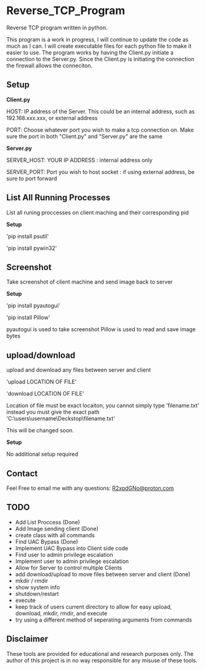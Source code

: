 # Reverse_TCP_Program
Reverse TCP program written in python.

This program is a work in progress, I will continue to update the code as much as I can. I will create executable files for each python file to make it easier to use. The program works by having the Client.py initiate a connection to the Server.py. Since the Client.py is initiating the connection the firewall allows the conneciton.

## Setup

**Client.py**

HOST: IP address of the Server. This could be an internal address, such as 192.168.xxx.xxx, or external address

PORT: Choose whatever port you wish to make a tcp connection on. Make sure the port in both "Client.py" and "Server.py" are the same

**Server.py**

SERVER_HOST: YOUR IP ADDRESS : internal address only

SERVER_PORT: Port you wish to host socket : if using external address, be sure to port forward

## List All Running Processes
List all runing proccesses on client maching and their corresponding pid

**Setup**

'pip install psutil'

'pip install pywin32'

## Screenshot
Take screenshot of client machine and send image back to server

**Setup**

'pip install pyautogui'

'pip install Pillow'

pyautogui is used to take screenshot
Pillow is used to read and save image bytes

## upload/download
upload and download any files between server and client

'upload  LOCATION OF FILE'

'download LOCATION  OF FILE'

Location of file must be exact locaiton, you cannot simply type 'filename.txt' instead you must give the exact path 'C:\users\username\Deckstop\filename.txt'

This will be changed soon.

**Setup**

No additional setup required

## Contact
Feel Free to email me with any questions: R2xpdGNo@proton.com

## TODO
- Add List Proccess (Done)
- Add Image sending client (Done)
- create class with all commands
- Find UAC Bypass (Done)
- Implement UAC Bypass into Client side code
- Find user to admin privilege escalation
- Implement user to admin privilege escalation
- Allow for Server to control multiple Clients
- add download/upload to move files between server and client (Done)
- mkdir / rmdir
- show system info
- shutdown/restart
- execute
- keep track of users current directory to allow for easy upload, download, mkdir, rmdir, and execute
- try using a different method of seperating arguments from commands

## Disclaimer
These tools are provided for educational and research purposes only. The author of this project is in no way responsible for any misuse of these tools.
